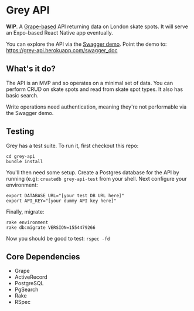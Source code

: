 # Grey API

__WIP__. A [Grape-based](http://www.ruby-grape.org) API returning data on London skate spots. It will serve an Expo-based React Native app eventually.

You can explore the API via the [Swagger demo](https://petstore.swagger.io/#/). Point the demo to: https://grey-api.herokuapp.com/swagger_doc

## What's it do? ##

The API is an MVP and so operates on a minimal set of data. You can perform CRUD on skate spots and read from skate spot types. It also has basic search. 

Write operations need authentication, meaning they're not performable via the Swagger demo.

## Testing ##

Grey has a test suite. To run it, first checkout this repo:

```
cd grey-api
bundle install
```

You'll then need some setup. Create a Postgres database for the API by running (e.g): ```createdb grey-api-test``` from your shell. Next configure your environment:

```
export DATABASE_URL="[your test DB URL here]"
export API_KEY="[your dummy API key here]"
```

Finally, migrate:

```
rake environment
rake db:migrate VERSION=1554479266
```

Now you should be good to test: ```rspec -fd```

## Core Dependencies ##

* Grape
* ActiveRecord
* PostgreSQL
* PgSearch
* Rake
* RSpec
